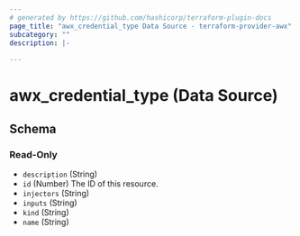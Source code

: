 ```yaml
---
# generated by https://github.com/hashicorp/terraform-plugin-docs
page_title: "awx_credential_type Data Source - terraform-provider-awx"
subcategory: ""
description: |-
  
---
```


# awx_credential_type (Data Source)





<!-- schema generated by tfplugindocs -->
## Schema

### Read-Only

- `description` (String)
- `id` (Number) The ID of this resource.
- `injectors` (String)
- `inputs` (String)
- `kind` (String)
- `name` (String)
